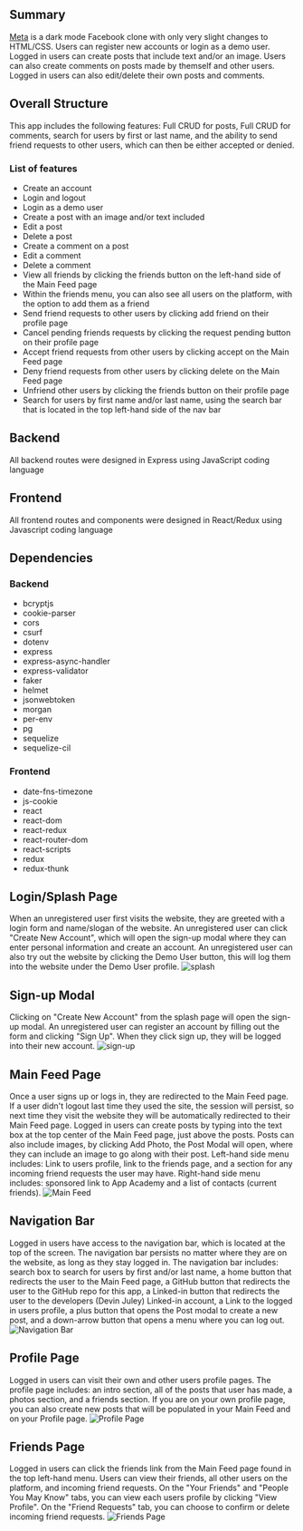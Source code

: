 ## Summary
[Meta](https://meta-social.herokuapp.com/) is a dark mode Facebook clone with only very slight changes to HTML/CSS.  Users can register new accounts or login as a demo user.  Logged in users can create posts that include text and/or an image.  Users can also create comments on posts made by themself and other users.  Logged in users can also edit/delete their own posts and comments.

## Overall Structure
This app includes the following features: Full CRUD for posts, Full CRUD for comments, search for users by first or last name, and the ability to send friend requests to other users, which can then be either accepted or denied.
### List of features
* Create an account
* Login and logout
* Login as a demo user
* Create a post with an image and/or text included
* Edit a post
* Delete a post
* Create a comment on a post
* Edit a comment
* Delete a comment
* View all friends by clicking the friends button on the left-hand side of the Main Feed page
* Within the friends menu, you can also see all users on the platform, with the option to add them as a friend
* Send friend requests to other users by clicking add friend on their profile page
* Cancel pending friends requests by clicking the request pending button on their profile page
* Accept friend requests from other users by clicking accept on the Main Feed page
* Deny friend requests from other users by clicking delete on the Main Feed page
* Unfriend other users by clicking the friends button on their profile page
* Search for users by first name and/or last name, using the search bar that is located in the top left-hand side of the nav bar

## Backend
All backend routes were designed in Express using JavaScript coding language
## Frontend
All frontend routes and components were designed in React/Redux using Javascript coding language

## Dependencies
### Backend
* bcryptjs
* cookie-parser
* cors
* csurf
* dotenv
* express
* express-async-handler
* express-validator
* faker
* helmet
* jsonwebtoken
* morgan
* per-env
* pg
* sequelize
* sequelize-cil
### Frontend
* date-fns-timezone
* js-cookie
* react
* react-dom
* react-redux
* react-router-dom
* react-scripts
* redux
* redux-thunk

## Login/Splash Page
When an unregistered user first visits the website, they are greeted with a login form and name/slogan of the website.  An unregistered user can click "Create New Account", which will open the sign-up modal where they can enter personal information and create an account.  An unregistered user can also try out the website by clicking the Demo User button, this will log them into the website under the Demo User profile.
![splash](https://i.imgur.com/Xik9slr.png)

## Sign-up Modal
Clicking on "Create New Account" from the splash page will open the sign-up modal.  An unregistered user can register an account by filling out the form and clicking "Sign Up".  When they click sign up, they will be logged into their new account.
![sign-up](https://i.imgur.com/yWE20Ub.png)

## Main Feed Page
Once a user signs up or logs in, they are redirected to the Main Feed page.  If a user didn't logout last time they used the site, the session will persist, so next time they visit the website they will be automatically redirected to their Main Feed page.  Logged in users can create posts by typing into the text box at the top center of the Main Feed page, just above the posts.  Posts can also include images, by clicking Add Photo, the Post Modal will open, where they can include an image to go along with their post.  Left-hand side menu includes: Link to users profile, link to the friends page, and a section for any incoming friend requests the user may have.  Right-hand side menu includes: sponsored link to App Academy and a list of contacts (current friends).
![Main Feed](https://i.imgur.com/GNYDtvb.png)

## Navigation Bar
Logged in users have access to the navigation bar, which is located at the top of the screen.  The navigation bar persists no matter where they are on the website, as long as they stay logged in.  The navigation bar includes: search box to search for users by first and/or last name, a home button that redirects the user to the Main Feed page, a GitHub button that redirects the user to the GitHub repo for this app, a Linked-in button that redirects the user to the developers (Devin Juley) Linked-in account, a Link to the logged in users profile, a plus button that opens the Post modal to create a new post, and a down-arrow button that opens a menu where you can log out.
![Navigation Bar](https://i.imgur.com/fDoBNiz.png)

## Profile Page
Logged in users can visit their own and other users profile pages.  The profile page includes: an intro section, all of the posts that user has made, a photos section, and a friends section.  If you are on your own profile page, you can also create new posts that will be populated in your Main Feed and on your Profile page.
![Profile Page](https://i.imgur.com/mMZjVhY.png)

## Friends Page
Logged in users can click the friends link from the Main Feed page found in the top left-hand menu.  Users can view their friends, all other users on the platform, and incoming friend requests.  On the "Your Friends" and "People You May Know" tabs, you can view each users profile by clicking "View Profile".  On the "Friend Requests" tab, you can choose to confirm or delete incoming friend requests.
![Friends Page](https://i.imgur.com/iBbvVTE.png)
